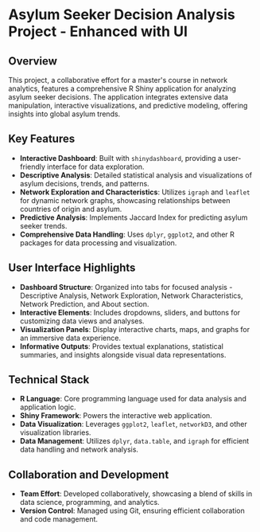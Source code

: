 <h1>Asylum Seeker Decision Analysis Project - Enhanced with UI</h1>

<h2>Overview</h2>
<p>This project, a collaborative effort for a master's course in network analytics, features a comprehensive R Shiny application for analyzing asylum seeker decisions. The application integrates extensive data manipulation, interactive visualizations, and predictive modeling, offering insights into global asylum trends.</p>

<h2>Key Features</h2>
<ul>
  <li><strong>Interactive Dashboard</strong>: Built with <code>shinydashboard</code>, providing a user-friendly interface for data exploration.</li>
  <li><strong>Descriptive Analysis</strong>: Detailed statistical analysis and visualizations of asylum decisions, trends, and patterns.</li>
  <li><strong>Network Exploration and Characteristics</strong>: Utilizes <code>igraph</code> and <code>leaflet</code> for dynamic network graphs, showcasing relationships between countries of origin and asylum.</li>
  <li><strong>Predictive Analysis</strong>: Implements Jaccard Index for predicting asylum seeker trends.</li>
  <li><strong>Comprehensive Data Handling</strong>: Uses <code>dplyr</code>, <code>ggplot2</code>, and other R packages for data processing and visualization.</li>
</ul>

<h2>User Interface Highlights</h2>
<ul>
  <li><strong>Dashboard Structure</strong>: Organized into tabs for focused analysis - Descriptive Analysis, Network Exploration, Network Characteristics, Network Prediction, and About section.</li>
  <li><strong>Interactive Elements</strong>: Includes dropdowns, sliders, and buttons for customizing data views and analyses.</li>
  <li><strong>Visualization Panels</strong>: Display interactive charts, maps, and graphs for an immersive data experience.</li>
  <li><strong>Informative Outputs</strong>: Provides textual explanations, statistical summaries, and insights alongside visual data representations.</li>
</ul>

<h2>Technical Stack</h2>
<ul>
  <li><strong>R Language</strong>: Core programming language used for data analysis and application logic.</li>
  <li><strong>Shiny Framework</strong>: Powers the interactive web application.</li>
  <li><strong>Data Visualization</strong>: Leverages <code>ggplot2</code>, <code>leaflet</code>, <code>networkD3</code>, and other visualization libraries.</li>
  <li><strong>Data Management</strong>: Utilizes <code>dplyr</code>, <code>data.table</code>, and <code>igraph</code> for efficient data handling and network analysis.</li>
</ul>

<h2>Collaboration and Development</h2>
<ul>
  <li><strong>Team Effort</strong>: Developed collaboratively, showcasing a blend of skills in data science, programming, and analytics.</li>
  <li><strong>Version Control</strong>: Managed using Git, ensuring efficient collaboration and code management.</li>
</ul>
